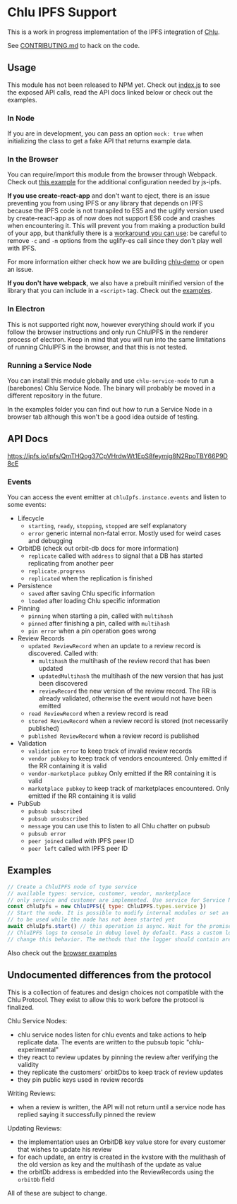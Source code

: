 # Chlu IPFS Support

This is a work in progress implementation of the IPFS integration of [Chlu](https://chlu.io).

See [CONTRIBUTING.md](https://github.com/ChluNetwork/chlu-ipfs-support/blob/master/CONTRIBUTING.md) to hack on the code.

## Usage

This module has not been released to NPM yet. Check out [index.js](https://github.com/ChluNetwork/chlu-ipfs-support/blob/master/src/index.js) to see the exposed API calls,
read the API docs linked below or check out the examples.

### In Node

If you are in development, you can pass an option `mock: true` when initializing the class to get a fake API that returns example data.

### In the Browser

You can require/import this module from the browser through Webpack. Check out [this example](https://github.com/ipfs/js-ipfs/tree/master/examples/browser-webpack) for the additional configuration needed by js-ipfs.

__If you use create-react-app__ and don't want to eject, there is an issue preventing you from using IPFS or any library that
depends on IPFS because the IPFS code is not transpiled to ES5 and the uglify version used by create-react-app as of now
does not support ES6 code and crashes when encountering it. This will prevent you from making a production build of your
app, but thankfully there is a [workaround you can use](https://github.com/facebook/create-react-app/issues/2108#issuecomment-347623672):
be careful to remove `-c` and `-m` options from the uglify-es call since they don't play well with IPFS.

For more information either check how we are building [chlu-demo](https://github.com/ChluNetwork/chlu-demo) or open an issue.

__If you don't have webpack__, we also have a prebuilt minified version of the library that you can include in a `<script>` tag.
Check out the [examples](https://github.com/ChluNetwork/chlu-ipfs-support/blob/master/examples).

### In Electron

This is not supported right now, however everything should work if you follow the browser instructions and only run ChluIPFS in the renderer process of electron.
Keep in mind that you will run into the same limitations of running ChluIPFS in the browser, and that this is not tested.

### Running a Service Node

You can install this module globally and use `chlu-service-node` to run a (barebones) Chlu Service Node. The binary will probably be moved in a different repository in the future.

In the examples folder you can find out how to run a Service Node in a browser tab although this won't be a good idea outside of testing.

## API Docs

https://ipfs.io/ipfs/QmTHQog37CpVHrdwWt1EpS8feymig8N2RpoTBY66P9D8cE

### Events

You can access the event emitter at `chluIpfs.instance.events` and listen to some events:

- Lifecycle
  - `starting`, `ready`, `stopping`, `stopped` are self explanatory
  - `error` generic internal non-fatal error. Mostly used for weird cases and debugging
- OrbitDB (check out orbit-db docs for more information)
  - `replicate` called with `address` to signal that a DB has started replicating from another peer
  - `replicate.progress`
  - `replicated` when the replication is finished
- Persistence
  - `saved` after saving Chlu specific information
  - `loaded` after loading Chlu specific information
- Pinning
  - `pinning` when starting a pin, called with `multihash`
  - `pinned` after finishing a pin, called with `multihash`
  - `pin error` when a pin operation goes wrong
- Review Records
  - `updated ReviewRecord` when an update to a review record is discovered.
  Called with:
    - `multihash` the multihash of the review record that has been updated
    - `updatedMultihash` the multihash of the new version that has just been discovered
    - `reviewRecord` the new version of the review record. The RR is already validated, otherwise the event
    would not have been emitted
  - `read ReviewRecord` when a review record is read
  - `stored ReviewRecord` when a review record is stored (not necessarily published)
  - `published ReviewRecord` when a review record is published
- Validation
  - `validation error` to keep track of invalid review records
  - `vendor pubkey` to keep track of vendors encountered. Only emitted if the RR containing it is valid
  - `vendor-marketplace pubkey` Only emitted if the RR containing it is valid
  - `marketplace pubkey` to keep track of marketplaces encountered. Only emitted if the RR containing it is valid
- PubSub
  - `pubsub subscribed`
  - `pubsub unsubscribed`
  - `message` you can use this to listen to all Chlu chatter on pubsub
  - `pubsub error`
  - `peer joined` called with IPFS peer ID
  - `peer left` called with IPFS peer ID

## Examples

```javascript
// Create a ChluIPFS node of type service
// available types: service, customer, vendor, marketplace
// only service and customer are implemented. Use service for Service Nodes and customer for writing Chlu Reviews
const chluIpfs = new ChluIPFS({ type: ChluIPFS.types.service })
// Start the node. It is possible to modify internal modules or set an existing IPFS instance
// to be used while the node has not been started yet
await chluIpfs.start() // this operation is async. Wait for the promise to resolve before doing anything else
// ChluIPFS logs to console in debug level by default. Pass a custom logger object to the constructor to
// change this behavior. The methods that the logger should contain are error, warn, info and debug
```

Also check out the [browser examples](https://github.com/ChluNetwork/chlu-ipfs-support/blob/master/examples)

## Undocumented differences from the protocol

This is a collection of features and design choices not compatible with the Chlu Protocol. They exist to allow this to work before the protocol is finalized.

Chlu Service Nodes:

- chlu service nodes listen for chlu events and take actions to help replicate data. The events are written to the pubsub topic "chlu-experimental"
- they react to review updates by pinning the review after verifying the validity
- they replicate the customers' orbitDbs to keep track of review updates
- they pin public keys used in review records

Writing Reviews:

- when a review is written, the API will not return until a service node has replied saying it successfully pinned the review

Updating Reviews:

- the implementation uses an OrbitDB key value store for every customer that wishes to update his review
- for each update, an entry is created in the kvstore with the mulithash of the old version as key and the multihash of the update as value
- the orbitDb address is embedded into the ReviewRecords using the `orbitDb` field

All of these are subject to change.